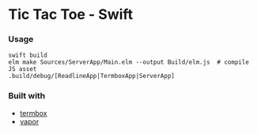 # Tic Tac Toe - Swift

### Usage

```
swift build
elm make Sources/ServerApp/Main.elm --output Build/elm.js  # compile JS asset
.build/debug/[ReadlineApp|TermboxApp|ServerApp]
```


### Built with

 - [termbox](https://github.com/nsf/termbox)
 - [vapor](https://github.com/vapor/vapor)
